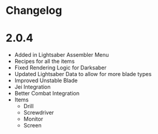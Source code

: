 Changelog
==============

# 2.0.4

* Added in Lightsaber Assembler Menu
* Recipes for all the items
* Fixed Rendering Logic for Darksaber
* Updated Lightsaber Data to allow for more blade types
* Improved Unstable Blade
* Jei Integration
* Better Combat Integration
* Items
  * Drill
  * Screwdriver
  * Monitor
  * Screen